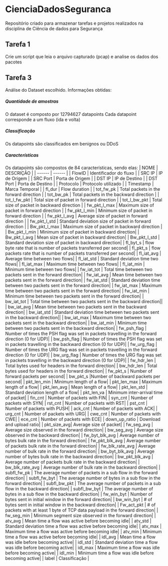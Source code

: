 # CienciaDadosSeguranca
Repositório criado para armazenar tarefas e projetos realizados na disciplina de Ciência de dados para Segurança

## Tarefa 1
Crie um script que leia o arquivo capturado (pcap) e analise os dados dos pacotes

## Tarefa 3

Análise do Dataset escolhido.
Informações obtidas:

##### Quantidade de amostras
O dataset é composto por 12794627 datapoints
Cada datapoint corresponde a um fluxo (ida e volta)

##### Classificação
Os datapoints são classificados em benignos ou DDoS

##### Características
Os datapoints são compostos de 84 características, sendo elas:
| NOME | DESCRIÇÃO |
| ------ | ------ |
| FlowID | Identificador do fluxo |
| SRC IP | IP de Origem |
| SRC Port | Porta de Origem |
| DST IP | IP de Destino |
| DST Port | Porta de Destino |
| Protocolo | Protocolo utilizado |
| Timestamp | Marca Temporal |
| fl_dur |	Flow duration |
| tot_fw_pk |	Total packets in the forward direction |
| tot_bw_pk |	Total packets in the backward direction |
| tot_l_fw_pkt |	Total size of packet in forward direction |
| tot_l_bw_pkt |	Total size of packet in backward direction |
| fw_pkt_l_max |	Maximum size of packet in forward direction |
| fw_pkt_l_min |	Minimum size of packet in forward direction |
| fw_pkt_l_avg |	Average size of packet in forward direction |
| fw_pkt_l_std |	Standard deviation size of packet in forward direction |
| Bw_pkt_l_max |	Maximum size of packet in backward direction |
| Bw_pkt_l_min |	Minimum size of packet in backward direction|
| Bw_pkt_l_avg |	Mean size of packet in backward direction|
| Bw_pkt_l_std |	Standard deviation size of packet in backward direction|
| fl_byt_s |	flow byte rate that is number of packets transferred per second|
| fl_pkt_s |	flow packets rate that is number of packets transferred per second|
| fl_iat_avg |	Average time between two flows|
| fl_iat_std |	Standard deviation time two flows|
| fl_iat_max |	Maximum time between two flows|
| fl_iat_min |	Minimum time between two flows|
| fw_iat_tot |	Total time between two packets sent in the forward direction|
| fw_iat_avg |	Mean time between two packets sent in the forward direction|
| fw_iat_std |	Standard deviation time between two packets sent in the forward direction|
| fw_iat_max |	Maximum time between two packets sent in the forward direction|
| fw_iat_min |	Minimum time between two packets sent in the forward direction|
| bw_iat_tot |	Total time between two packets sent in the backward direction||
| bw_iat_avg |	Mean time between two packets sent in the backward direction|
| bw_iat_std |	Standard deviation time between two packets sent in the backward direction||
| bw_iat_max |	Maximum time between two packets sent in the backward direction|
| bw_iat_min |	Minimum time between two packets sent in the backward direction|
| fw_psh_flag |	Number of times the PSH flag was set in packets travelling in the forward direction (0 for UDP)|
| bw_psh_flag |	Number of times the PSH flag was set in packets travelling in the backward direction (0 for UDP)|
| fw_urg_flag |	Number of times the URG flag was set in packets travelling in the forward direction (0 for UDP)|
| bw_urg_flag |	Number of times the URG flag was set in packets travelling in the backward direction (0 for UDP)|
| fw_hdr_len |	Total bytes used for headers in the forward direction|
| bw_hdr_len |	Total bytes used for headers in the forward direction|
| fw_pkt_s |	Number of forward packets per second|
| bw_pkt_s 	|Number of backward packets per second|
| pkt_len_min | 	Minimum length of a flow|
| pkt_len_max |	Maximum length of a flow|
| pkt_len_avg |	Mean length of a flow|
| pkt_len_std |	Standard deviation length of a flow|
| pkt_len_va |	Minimum inter-arrival time of packet|
| fin_cnt |	Number of packets with FIN|
| syn_cnt |	Number of packets with SYN|
| rst_cnt |	Number of packets with RST|
| pst_cnt |	Number of packets with PUSH|
| ack_cnt |	Number of packets with ACK|
| urg_cnt |	Number of packets with URG|
| cwe_cnt |	Number of packets with CWE|
| ece_cnt |	Number of packets with ECE|
| down_up_ratio |	Download and upload ratio|
| pkt_size_avg| 	Average size of packet|
| fw_seg_avg |	Average size observed in the forward direction|
| bw_seg_avg |	Average size observed in the backward direction|
| fw_byt_blk_avg |	Average number of bytes bulk rate in the forward direction|
| fw_pkt_blk_avg |	Average number of packets bulk rate in the forward direction|
| fw_blk_rate_avg |	Average number of bulk rate in the forward direction|
| bw_byt_blk_avg |	Average number of bytes bulk rate in the backward direction|
| bw_pkt_blk_avg |	Average number of packets bulk rate in the backward direction|
| bw_blk_rate_avg |	Average number of bulk rate in the backward direction|
| subfl_fw_pk |	The average number of packets in a sub flow in the forward direction|
| subfl_fw_byt 	| The average number of bytes in a sub flow in the forward direction|
| subfl_bw_pkt |	The average number of packets in a sub flow in the backward direction|
| subfl_bw_byt | 	The average number of bytes in a sub flow in the backward direction|
| fw_win_byt |	Number of bytes sent in initial window in the forward direction|
| bw_win_byt |	# of bytes sent in initial window in the backward direction|
| Fw_act_pkt |	# of packets with at least 1 byte of TCP data payload in the forward direction|
| fw_seg_min |	Minimum segment size observed in the forward direction|
| atv_avg |	Mean time a flow was active before becoming idle|
| atv_std |	Standard deviation time a flow was active before becoming idle|
| atv_max |	Maximum time a flow was active before becoming idle|
| atv_min |	Minimum time a flow was active before becoming idle|
| idl_avg |	Mean time a flow was idle before becoming active|
| idl_std |	Standard deviation time a flow was idle before becoming active|
| idl_max |	Maximum time a flow was idle before becoming active|
| idl_min |	Minimum time a flow was idle before becoming active|
| label | Classificação |
